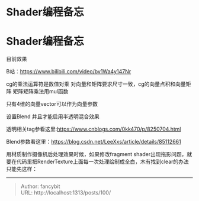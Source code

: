 # Shader编程备忘

<div class="header"><h1 class="single-title animate__animated animate__pulse animate__faster">Shader编程备忘</h1></div>

<div class="content" id="content"><p>目前效果</p><p>B站：<!-- raw HTML omitted --><a href="https://www.bilibili.com/video/bv1Wa4y147Nr" target="_blank" rel="external nofollow noopener noreferrer">https://www.bilibili.com/video/bv1Wa4y147Nr</a><!-- raw HTML omitted --></p><p>cg的乘法运算符是数值对乘 对向量和矩阵要求尺寸一致，cg的向量点积和向量矩阵 矩阵矩阵乘法用mul函数</p><p>只有4维的向量vector可以作为向量参数&nbsp;</p><p>设置Blend 并且才能启用半透明混合效果</p><p>透明相关tag参看这里:<!-- raw HTML omitted --><a href="https://www.cnblogs.com/0kk470/p/8250704.html" target="_blank" rel="external nofollow noopener noreferrer">https://www.cnblogs.com/0kk470/p/8250704.html</a><!-- raw HTML omitted --></p><p>Blend参数看这里：<!-- raw HTML omitted --><a href="https://blog.csdn.net/LeeXxs/article/details/85112661" target="_blank" rel="external nofollow noopener noreferrer">https://blog.csdn.net/LeeXxs/article/details/85112661</a><!-- raw HTML omitted --></p><p>用材质制作摄像机后处理效果时候，如果修改fragment shader出现拖影问题，就要在代码里把RenderTexture上面每一次处理绘制成全白，木有找到clear的办法只能先这样：</p><!-- raw HTML omitted --><!-- raw HTML omitted --><!-- raw HTML omitted --></div>



---

> Author: fancybit  
> URL: http://localhost:1313/posts/100/  

